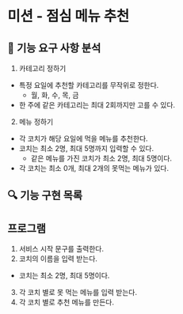 # 미션 - 점심 메뉴 추천

## 🚀 기능 요구 사항 분석

1. 카테고리 정하기

- 특정 요일에 추천할 카테고리를 무작위로 정한다.
  - 월, 화, 수, 목, 금
- 한 주에 같은 카테고리는 최대 2회까지만 고를 수 있다.

2. 메뉴 정하기

- 각 코치가 해당 요일에 먹을 메뉴를 추천한다.
- 코치는 최소 2명, 최대 5명까지 입력할 수 있다.
  - 같은 메뉴를 가진 코치가 최소 2명, 최대 5명이다.
- 각 코치는 최소 0개, 최대 2개의 못먹는 메뉴가 있다.

## 🔍 기능 구현 목록

## 프로그램

1. 서비스 시작 문구를 출력한다.
2. 코치의 이름을 입력 받는다.

- 코치는 최소 2명, 최대 5명이다.

3. 각 코치 별로 못 먹는 메뉴를 입력 받는다.
4. 각 코치 별로 추천 메뉴를 만든다.
